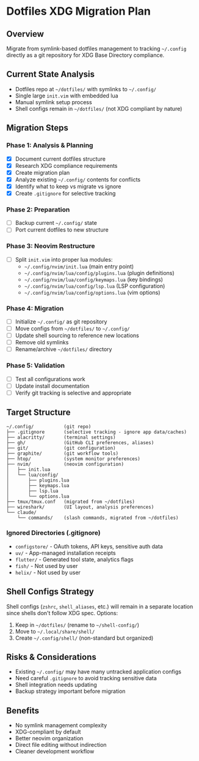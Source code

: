# Dotfiles XDG Migration Plan

## Overview
Migrate from symlink-based dotfiles management to tracking `~/.config` directly as a git repository for XDG Base Directory compliance.

## Current State Analysis
- Dotfiles repo at `~/dotfiles/` with symlinks to `~/.config/`
- Single large `init.vim` with embedded lua
- Manual symlink setup process
- Shell configs remain in `~/dotfiles/` (not XDG compliant by nature)

## Migration Steps

### Phase 1: Analysis & Planning
- [x] Document current dotfiles structure
- [x] Research XDG compliance requirements  
- [x] Create migration plan
- [x] Analyze existing `~/.config/` contents for conflicts
- [x] Identify what to keep vs migrate vs ignore
- [x] Create `.gitignore` for selective tracking

### Phase 2: Preparation
- [ ] Backup current `~/.config/` state
- [ ] Port current dotfiles to new structure

### Phase 3: Neovim Restructure  
- [ ] Split `init.vim` into proper lua modules:
  - `~/.config/nvim/init.lua` (main entry point)
  - `~/.config/nvim/lua/config/plugins.lua` (plugin definitions)
  - `~/.config/nvim/lua/config/keymaps.lua` (key bindings)
  - `~/.config/nvim/lua/config/lsp.lua` (LSP configuration)
  - `~/.config/nvim/lua/config/options.lua` (vim options)

### Phase 4: Migration
- [ ] Initialize `~/.config/` as git repository
- [ ] Move configs from `~/dotfiles/` to `~/.config/`
- [ ] Update shell sourcing to reference new locations
- [ ] Remove old symlinks
- [ ] Rename/archive `~/dotfiles/` directory

### Phase 5: Validation
- [ ] Test all configurations work
- [ ] Update install documentation
- [ ] Verify git tracking is selective and appropriate

## Target Structure
```
~/.config/           (git repo)
├── .gitignore       (selective tracking - ignore app data/caches)
├── alacritty/       (terminal settings)
├── gh/              (GitHub CLI preferences, aliases)
├── git/             (git configuration)
├── graphite/        (git workflow tools)
├── htop/            (system monitor preferences)
├── nvim/            (neovim configuration)
│   ├── init.lua
│   └── lua/config/
│       ├── plugins.lua
│       ├── keymaps.lua
│       ├── lsp.lua
│       └── options.lua
├── tmux/tmux.conf   (migrated from ~/dotfiles)
├── wireshark/       (UI layout, analysis preferences)
└── claude/
    └── commands/    (slash commands, migrated from ~/dotfiles)
```

### Ignored Directories (.gitignore)
- `configstore/` - OAuth tokens, API keys, sensitive auth data
- `uv/` - App-managed installation receipts
- `flutter/` - Generated tool state, analytics flags
- `fish/` - Not used by user
- `helix/` - Not used by user

## Shell Configs Strategy
Shell configs (`zshrc`, `shell_aliases`, etc.) will remain in a separate location since shells don't follow XDG spec. Options:
1. Keep in `~/dotfiles/` (rename to `~/shell-config/`)
2. Move to `~/.local/share/shell/`
3. Create `~/.config/shell/` (non-standard but organized)

## Risks & Considerations
- Existing `~/.config/` may have many untracked application configs
- Need careful `.gitignore` to avoid tracking sensitive data
- Shell integration needs updating
- Backup strategy important before migration

## Benefits
- No symlink management complexity
- XDG-compliant by default
- Better neovim organization
- Direct file editing without indirection
- Cleaner development workflow